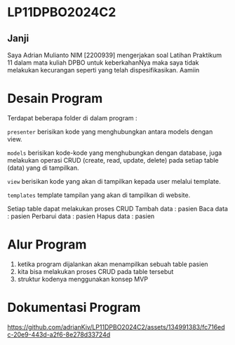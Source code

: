 # LP11DPBO2024C2
## Janji
Saya Adrian Mulianto NIM [2200939] mengerjakan soal Latihan Praktikum 11  dalam mata kuliah DPBO untuk keberkahanNya maka saya tidak melakukan kecurangan seperti yang telah dispesifikasikan. Aamiin 

# Desain Program

Terdapat beberapa folder di dalam program :

`presenter` berisikan kode yang menghubungkan antara models dengan view.

`models` berisikan kode-kode yang menghubungkan dengan database, juga melakukan operasi CRUD (create, read, update, delete) pada setiap table (data) yang di tampilkan.

`view` berisikan kode yang akan di tampilkan kepada user melalui template.
 
`templates` template tampilan yang akan di tampilkan di website.

Setiap table dapat melakukan proses CRUD 
Tambah data : pasien
Baca data : pasien
Perbarui data : pasien
Hapus data : pasien

# Alur Program
1. ketika program dijalankan akan menampilkan sebuah table pasien
2. kita bisa melakukan proses CRUD pada table tersebut
3. struktur kodenya menggunakan konsep MVP

# Dokumentasi Program
https://github.com/adrianKiv/LP11DPBO2024C2/assets/134991383/fc716edc-20e9-443d-a2f6-8e278d33724d

